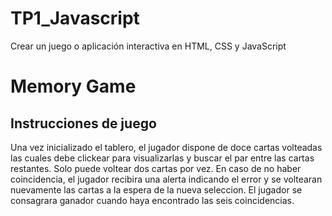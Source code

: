 # TP1_Javascript
Crear un juego o aplicación interactiva en HTML, CSS y JavaScript

# **Memory Game**

## Instrucciones de juego

Una vez inicializado el tablero, el jugador dispone de doce cartas volteadas las cuales debe clickear para visualizarlas y buscar el par entre las cartas restantes.
Solo puede voltear dos cartas por vez. En caso de no haber coincidencia, el jugador recibira una alerta indicando el error y se voltearan nuevamente las cartas a la espera de la nueva seleccion. El jugador se consagrara ganador cuando haya encontrado las seis coincidencias.
